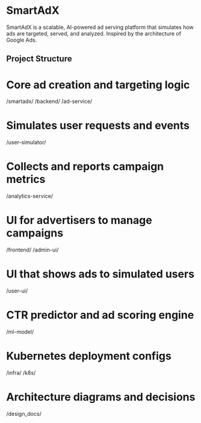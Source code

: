 # SmartAdX

SmartAdX is a scalable, AI-powered ad serving platform that simulates how ads are targeted, served, and analyzed. Inspired by the architecture of Google Ads.

## Project Structure
 
# Core ad creation and targeting logic
/smartadx/
/backend/
/ad-service/
# Simulates user requests and events
/user-simulator/ 
# Collects and reports campaign metrics
/analytics-service/ 

# UI for advertisers to manage campaigns
/frontend/
/admin-ui/ 
# UI that shows ads to simulated users
/user-ui/ 
# CTR predictor and ad scoring engine
/ml-model/ 
# Kubernetes deployment configs
/infra/
/k8s/ 
# Architecture diagrams and decisions
/design_docs/ 


